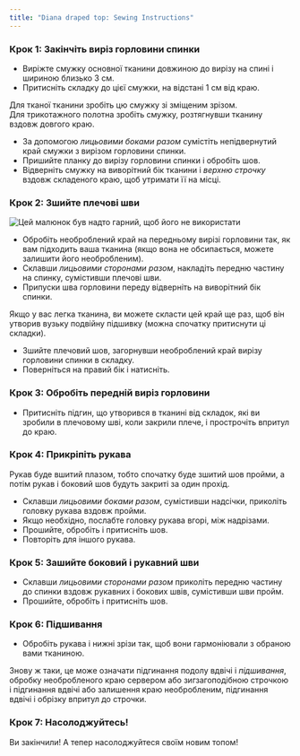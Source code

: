 ```yaml
---
title: "Diana draped top: Sewing Instructions"
---
```


### Крок 1: Закінчіть виріз горловини спинки

- Виріжте смужку основної тканини довжиною до вирізу на спині і шириною близько 3 см.
- Притисніть складку до цієї смужки, на відстані 1 см від краю.

<Tip>

Для тканої тканини зробіть цю смужку зі зміщеним зрізом.  
Для трикотажного полотна зробіть смужку, розтягнувши тканину вздовж довгого краю.

</Tip>

- За допомогою _лицьовими боками разом_ сумістіть непідвернутий край смужки з вирізом горловини спинки.
- Пришийте планку до вирізу горловини спинки і обробіть шов.
- Відверніть смужку на виворітний бік тканини і _верхню строчку_ вздовж складеного краю, щоб утримати її на місці.

### Крок 2: Зшийте плечові шви

![Цей малюнок був надто гарний, щоб його не використати](neckline.jpg)

- Обробіть необроблений край на передньому вирізі горловини так, як вам підходить ваша тканина (якщо вона не обсипається, можете залишити його необробленим).
- Склавши _лицьовими сторонами разом_, накладіть передню частину на спинку, сумістивши плечові шви.
- Припуски шва горловини переду відверніть на виворітний бік спинки.

<Note>

Якщо у вас легка тканина, ви можете скласти цей край ще раз, щоб він утворив вузьку подвійну підшивку (можна спочатку притиснути ці складки).

</Note>

- Зшийте плечовий шов, загорнувши необроблений край вирізу горловини спинки в складку.
- Поверніться на правий бік і натисніть.

### Крок 3: Обробіть передній виріз горловини

- Притисніть підгин, що утворився в тканині від складок, які ви зробили в плечовому шві, коли закрили плече, і прострочіть впритул до краю.

### Крок 4: Прикріпіть рукава

Рукав буде вшитий плазом, тобто спочатку буде зшитий шов пройми, а потім рукав і боковий шов будуть закриті за один прохід.

- Склавши _лицьовими боками разом_, сумістивши надсічки, приколіть головку рукава вздовж пройми.
- Якщо необхідно, послабте головку рукава вгорі, між надрізами.
- Прошийте, обробіть і притисніть шов.
- Повторіть для іншого рукава.

### Крок 5: Зашийте боковий і рукавний шви

- Склавши _лицьовими сторонами разом_ приколіть передню частину до спинки вздовж рукавних і бокових швів, сумістивши шви пройм.
- Прошийте, обробіть і притисніть шов.

### Крок 6: Підшивання

- Обробіть рукава і нижні зрізи так, щоб вони гармоніювали з обраною вами тканиною.

<Note>

Знову ж таки, це може означати підгинання подолу вдвічі і _підшивання_, обробку необробленого краю сервером
або зигзагоподібною строчкою і підгинання вдвічі або залишення краю необробленим, підгинання вдвічі і
обрізку впритул до строчки.

</Note>

### Крок 7: Насолоджуйтесь!

Ви закінчили! А тепер насолоджуйтеся своїм новим топом!
